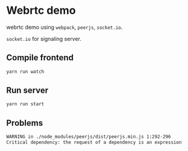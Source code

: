 # Webrtc demo

webrtc demo using `webpack`, `peerjs`, `socket.io`.

`socket.io` for signaling server.

## Compile frontend

```sh
yarn run watch
```

## Run server

```sh
yarn run start
```

## Problems

```txt
WARNING in ./node_modules/peerjs/dist/peerjs.min.js 1:292-296
Critical dependency: the request of a dependency is an expression
```
